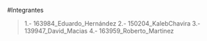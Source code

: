 #Integrantes
>1.- 163984_Eduardo_Hernández
>2.- 150204_KalebChavira
>3.- 139947_David_Macias
>4.- 163959_Roberto_Martinez
